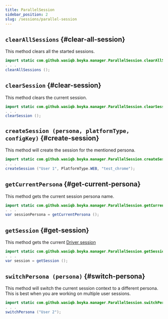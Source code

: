 ```yaml
---
title: ParallelSession
sidebar_position: 2
slug: /sessions/parallel-session
---
```


## `clearAllSessions` {#clear-all-session}

This method clears all the started sessions.

```java
import static com.github.wasiqb.boyka.manager.ParallelSession.clearAllSessions;
. . .
clearAllSessions ();
```

## `clearSession` {#clear-session}

This method clears the current session.

```java
import static com.github.wasiqb.boyka.manager.ParallelSession.clearSession;
. . .
clearSession ();
```

## `createSession (persona, platformType, configKey)` {#create-session}

This method will create the session for the mentioned persona.

```java
import static com.github.wasiqb.boyka.manager.ParallelSession.createSession;
. . .
createSession ("User 1", PlatformType.WEB, "test_chrome");
```

## `getCurrentPersona` {#get-current-persona}

This method gets the current session persona name.

```java
import static com.github.wasiqb.boyka.manager.ParallelSession.getCurrentPersona;
. . .
var sessionPersona = getCurrentPersona ();
```

## `getSession` {#get-session}

This method gets the current [Driver session](/api/sessions/driver-session)

```java
import static com.github.wasiqb.boyka.manager.ParallelSession.getSession;
. . .
var session = getSession ();
```

## `switchPersona (persona)` {#switch-persona}

This method will switch the current session context to a different persona. This is best when you are working on multiple user sessions.

```java
import static com.github.wasiqb.boyka.manager.ParallelSession.switchPersona;
. . .
switchPersona ("User 2");
```
